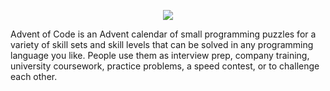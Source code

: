 <p align="center">
  <a class="" href="https://adventofcode.com/about">
    <img src="https://github.com/jmurrah/advent-of-code/assets/110310485/dbcba178-cf8c-4b15-b5b6-b4cb0d3274dc">
  </a>
</p>

Advent of Code is an Advent calendar of small programming puzzles for a variety of skill sets and skill levels that can be solved in any programming language you like. People use them as interview prep, company training, university coursework, practice problems, a speed contest, or to challenge each other.
